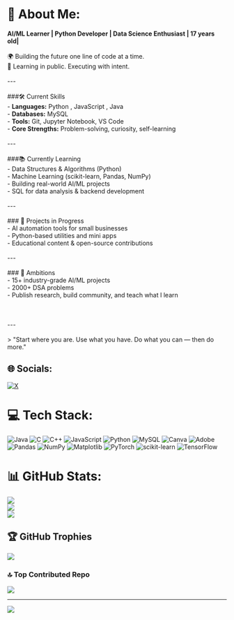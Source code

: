 # 💫 About Me:
**AI/ML Learner | Python Developer | Data Science Enthusiast | 17 years old|**<br><br>🌍 Building the future one line of code at a time.  <br>🔁 Learning in public. Executing with intent.<br><br>---<br><br>###🛠️ Current Skills<br>- **Languages:** Python , JavaScript , Java <br>- **Databases:** MySQL  <br>- **Tools:** Git, Jupyter Notebook, VS Code  <br>- **Core Strengths:** Problem-solving, curiosity, self-learning<br><br>---<br><br>###📚 Currently Learning<br>- Data Structures & Algorithms (Python)  <br>- Machine Learning (scikit-learn, Pandas, NumPy)  <br>- Building real-world AI/ML projects  <br>- SQL for data analysis & backend development<br><br>---<br><br>### 🚧 Projects in Progress<br>- AI automation tools for small businesses  <br>- Python-based utilities and mini apps  <br>- Educational content & open-source contributions<br><br>---<br><br>### 🎯 Ambitions<br>- 15+ industry-grade AI/ML projects  <br>- 2000+ DSA problems  <br>- Publish research, build community, and teach what I learn<br><br><br><br>---<br><br>> "Start where you are. Use what you have. Do what you can — then do more."


## 🌐 Socials:
[![X](https://img.shields.io/badge/X-black.svg?logo=X&logoColor=white)](https://x.com/WiredInSatnam) 

# 💻 Tech Stack:
![Java](https://img.shields.io/badge/java-%23ED8B00.svg?style=for-the-badge&logo=openjdk&logoColor=white) ![C](https://img.shields.io/badge/c-%2300599C.svg?style=for-the-badge&logo=c&logoColor=white) ![C++](https://img.shields.io/badge/c++-%2300599C.svg?style=for-the-badge&logo=c%2B%2B&logoColor=white) ![JavaScript](https://img.shields.io/badge/javascript-%23323330.svg?style=for-the-badge&logo=javascript&logoColor=%23F7DF1E) ![Python](https://img.shields.io/badge/python-3670A0?style=for-the-badge&logo=python&logoColor=ffdd54) ![MySQL](https://img.shields.io/badge/mysql-4479A1.svg?style=for-the-badge&logo=mysql&logoColor=white) ![Canva](https://img.shields.io/badge/Canva-%2300C4CC.svg?style=for-the-badge&logo=Canva&logoColor=white) ![Adobe](https://img.shields.io/badge/adobe-%23FF0000.svg?style=for-the-badge&logo=adobe&logoColor=white) ![Pandas](https://img.shields.io/badge/pandas-%23150458.svg?style=for-the-badge&logo=pandas&logoColor=white) ![NumPy](https://img.shields.io/badge/numpy-%23013243.svg?style=for-the-badge&logo=numpy&logoColor=white) ![Matplotlib](https://img.shields.io/badge/Matplotlib-%23ffffff.svg?style=for-the-badge&logo=Matplotlib&logoColor=black) ![PyTorch](https://img.shields.io/badge/PyTorch-%23EE4C2C.svg?style=for-the-badge&logo=PyTorch&logoColor=white) ![scikit-learn](https://img.shields.io/badge/scikit--learn-%23F7931E.svg?style=for-the-badge&logo=scikit-learn&logoColor=white) ![TensorFlow](https://img.shields.io/badge/TensorFlow-%23FF6F00.svg?style=for-the-badge&logo=TensorFlow&logoColor=white)
# 📊 GitHub Stats:
![](https://github-readme-stats.vercel.app/api?username=satnamcodes&theme=dark&hide_border=false&include_all_commits=false&count_private=false)<br/>
![](https://nirzak-streak-stats.vercel.app/?user=satnamcodes&theme=dark&hide_border=false)<br/>
![](https://github-readme-stats.vercel.app/api/top-langs/?username=satnamcodes&theme=dark&hide_border=false&include_all_commits=false&count_private=false&layout=compact)

## 🏆 GitHub Trophies
![](https://github-profile-trophy.vercel.app/?username=satnamcodes&theme=onedark&no-frame=false&no-bg=true&margin-w=4)

### 🔝 Top Contributed Repo
![](https://github-contributor-stats.vercel.app/api?username=satnamcodes&limit=5&theme=dracula&combine_all_yearly_contributions=true)

---
[![](https://visitcount.itsvg.in/api?id=satnamcodes&icon=1&color=0)](https://visitcount.itsvg.in)

<!-- Proudly created with GPRM ( https://gprm.itsvg.in ) -->
